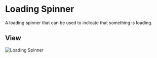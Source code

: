 # Loading Spinner
A loading spinner that can be used to indicate that something is loading.

## View
![Loading Spinner](https://raw.githubusercontent.com/DesignSnippets/DesignSnippets.github.io/master/html/design-snippets/spinning-loading/loading-spinner.png)
